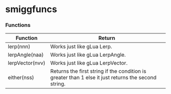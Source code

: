# smiggfuncs

### Functions

__Function__ | __Return__
------------- | -------------
lerp(nnn) | Works just like gLua Lerp.
lerpAngle(naa) | Works just like gLua LerpAngle.
lerpVector(nvv) | Works just like gLua LerpVector.
either(nss) | Returns the first string if the condition is greater than 1 else it just returns the second string.
